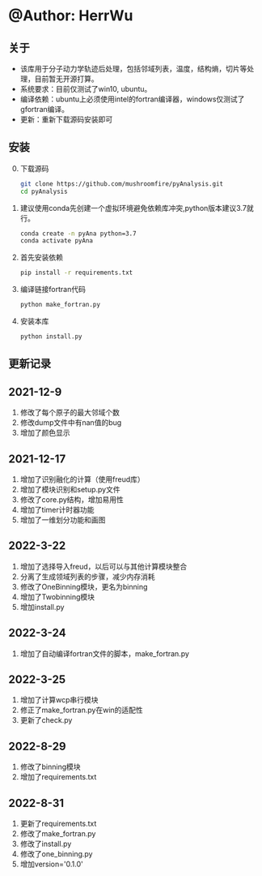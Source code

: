 # @Author: HerrWu 

## 关于
- 该库用于分子动力学轨迹后处理，包括邻域列表，温度，结构熵，切片等处理，目前暂无开源打算。
- 系统要求：目前仅测试了win10, ubuntu。
- 编译依赖：ubuntu上必须使用intel的fortran编译器，windows仅测试了gfortran编译。
- 更新：重新下载源码安装即可
## 安装
0. 下载源码
    ```bash
    git clone https://github.com/mushroomfire/pyAnalysis.git
    cd pyAnalysis
    ```
1. 建议使用conda先创建一个虚拟环境避免依赖库冲突,python版本建议3.7就行。
    ```bash
    conda create -n pyAna python=3.7
    conda activate pyAna
    ```
2. 首先安装依赖
    ```bash
    pip install -r requirements.txt
    ```
3. 编译链接fortran代码
    ```python
    python make_fortran.py
    ```
4. 安装本库
    ```python
    python install.py
    ```

## 更新记录

## 2021-12-9
1. 修改了每个原子的最大邻域个数
2. 修改dump文件中有nan值的bug
3. 增加了颜色显示

## 2021-12-17
1. 增加了识别融化的计算（使用freud库）
2. 增加了模块识别和setup.py文件
3. 修改了core.py结构，增加易用性
4. 增加了timer计时器功能
5. 增加了一维划分功能和画图

## 2022-3-22
1. 增加了选择导入freud，以后可以与其他计算模块整合
2. 分离了生成领域列表的步骤，减少内存消耗
3. 修改了OneBinning模块，更名为binning
4. 增加了Twobinning模块
5. 增加install.py

## 2022-3-24
1. 增加了自动编译fortran文件的脚本，make_fortran.py 

## 2022-3-25
1. 增加了计算wcp串行模块
2. 修正了make_fortran.py在win的适配性
3. 更新了check.py

## 2022-8-29
1. 修改了binning模块
2. 增加了requirements.txt

## 2022-8-31
1. 更新了requirements.txt
2. 修改了make_fortran.py
3. 修改了install.py
4. 修改了one_binning.py
5. 增加version='0.1.0'
